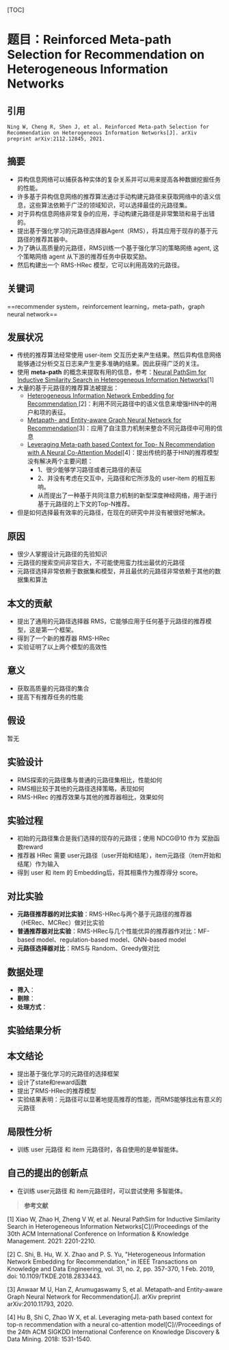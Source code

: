 [TOC]

# 题目：Reinforced Meta-path Selection for Recommendation on Heterogeneous Information Networks

## **引用**

```
Ning W, Cheng R, Shen J, et al. Reinforced Meta-path Selection for Recommendation on Heterogeneous Information Networks[J]. arXiv preprint arXiv:2112.12845, 2021.
```



## **摘要**

- 异构信息网络可以捕获各种实体的复杂关系并可以用来提高各种数据挖掘任务的性能。
- 许多基于异构信息网络的推荐算法通过手动构建元路径来获取网络中的语义信息，这些算法依赖于广泛的领域知识，可以选择最佳的元路径集。
- 对于异构信息网络非常复杂的应用，手动构建元路径是非常繁琐和易于出错的。
- 提出基于强化学习的元路径选择器Agent（RMS），将其应用于现存的基于元路径的推荐其器中。
- 为了确认高质量的元路径，RMS训练一个基于强化学习的策略网络 agent, 这个策略网络 agent 从下游的推荐任务中获取奖励。
- 然后构建出一个 RMS-HRec 模型，它可以利用高效的元路径。



## **关键词**

==recommender system，reinforcement learning，meta-path，graph neural network==



## **发展状况**

- 传统的推荐算法经常使用 user-item 交互历史来产生结果。然后异构信息网络能够通过分析交互日志来产生更多准确的结果。因此获得广泛的关注。
- 使用 **meta-path** 的概念来提取有用的信息，参考：[Neural PathSim for Inductive Similarity Search in Heterogeneous Information Networks](https://dl.acm.org/doi/abs/10.1145/3459637.3482454)[1]
- 大量的基于元路径的推荐算法被提出：
  - [Heterogeneous Information Network Embedding for Recommendation ](https://ieeexplore.ieee.org/abstract/document/8355676)[2]：利用不同元路径中的语义信息来增强HIN中的用户和项的表征。
  - [Metapath- and Entity-aware Graph Neural Network for Recommendation](https://arxiv.org/abs/2010.11793)[3]：应用了自注意力机制来整合不同元路径中可用的信息
  - [Leveraging Meta-path based Context for Top- N Recommendation with A Neural Co-Attention Model](https://dl.acm.org/doi/abs/10.1145/3219819.3219965)[4]：提出传统的基于HIN的推荐模型没有解决两个主要问题：
    - 1、很少能够学习路径或者元路径的表征
    - 2、并没有考虑在交互中，元路径和它所涉及的 user-item 的相互影响。
    - 从而提出了一种基于共同注意力机制的新型深度神经网络，用于进行基于元路径的上下文的Top-N推荐。
- 但是如何选择最有效率的元路径，在现在的研究中并没有被很好地解决。



## **原因**

- 很少人掌握设计元路径的先验知识
- 元路径的搜索空间非常巨大，不可能使用蛮力找出最优的元路径
- 元路径选择非常依赖于数据集和模型，并且最优的元路径非常依赖于其他的数据集和算法



## **本文的贡献**

- 提出了通用的元路径选择器 RMS，它能够应用于任何基于元路径的推荐模型，这是第一个框架。
- 得到了一个新的推荐器 RMS-HRec
- 实验证明了以上两个模型的高效性



## **意义**

- 获取高质量的元路径的集合
- 提高下有推荐任务的性能



## **假设**

暂无



## **实验设计**

- RMS探索的元路径集与普通的元路径集相比，性能如何
- RMS相比较于其他的元路径选择策略，表现如何
- RMS-HRec 的推荐效果与其他的推荐器相比，效果如何



## **实验过程**

- 初始的元路径集合是我们选择的现存的元路径；使用 NDCG@10 作为 奖励函数reward
- 推荐器 HRec 需要 user元路径（user开始和结尾），item元路径（item开始和结尾）作为输入
- 得到 user 和 item 的 Embedding后，将其相乘作为推荐得分 score。



## **对比实验**

- **元路径推荐器的对比实验**：RMS-HRec与两个基于元路径的推荐器（HERec、MCRec）做对比实验
- **普通推荐器对比实验**：RMS-HRec与几个性能优异的推荐器作对比：MF-based model、regulation-based model、GNN-based model
- **元路径选择器对比**：RMS与 Random、Greedy做对比



## **数据处理**

- **筛入**：
- **剔除**：
- **处理方式**：



## **实验结果分析**





## **本文结论**

- 提出基于强化学习的元路径的选择框架
- 设计了state和reward函数
- 提出了RMS-HRec的推荐模型
- 实验结果表明：元路径可以显著地提高推荐的性能，而RMS能够找出有意义的元路径



## **局限性分析**

- 训练 user 元路径 和 item 元路径时，各自使用的是单智能体。



## **自己的提出的创新点**

- 在训练 user元路径 和 item元路径时，可以尝试使用 多智能体。









> **参考文献**

[1] Xiao W, Zhao H, Zheng V W, et al. Neural PathSim for Inductive Similarity Search in Heterogeneous Information Networks[C]//Proceedings of the 30th ACM International Conference on Information & Knowledge Management. 2021: 2201-2210.

[2] C. Shi, B. Hu, W. X. Zhao and P. S. Yu, "Heterogeneous Information Network Embedding for Recommendation," in IEEE Transactions on Knowledge and Data Engineering, vol. 31, no. 2, pp. 357-370, 1 Feb. 2019, doi: 10.1109/TKDE.2018.2833443.

[3] Anwaar M U, Han Z, Arumugaswamy S, et al. Metapath-and Entity-aware Graph Neural Network for Recommendation[J]. arXiv preprint arXiv:2010.11793, 2020.

[4] Hu B, Shi C, Zhao W X, et al. Leveraging meta-path based context for top-n recommendation with a neural co-attention model[C]//Proceedings of the 24th ACM SIGKDD International Conference on Knowledge Discovery & Data Mining. 2018: 1531-1540.
